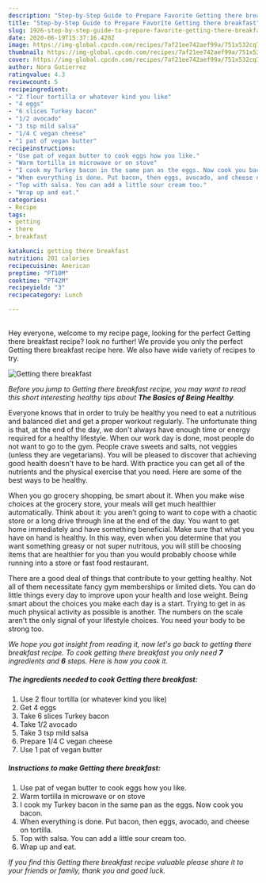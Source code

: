 ```yaml
---
description: "Step-by-Step Guide to Prepare Favorite Getting there breakfast"
title: "Step-by-Step Guide to Prepare Favorite Getting there breakfast"
slug: 1926-step-by-step-guide-to-prepare-favorite-getting-there-breakfast
date: 2020-06-19T15:37:16.420Z
image: https://img-global.cpcdn.com/recipes/7af21ee742aef99a/751x532cq70/getting-there-breakfast-recipe-main-photo.jpg
thumbnail: https://img-global.cpcdn.com/recipes/7af21ee742aef99a/751x532cq70/getting-there-breakfast-recipe-main-photo.jpg
cover: https://img-global.cpcdn.com/recipes/7af21ee742aef99a/751x532cq70/getting-there-breakfast-recipe-main-photo.jpg
author: Nora Gutierrez
ratingvalue: 4.3
reviewcount: 5
recipeingredient:
- "2 flour tortilla or whatever kind you like"
- "4 eggs"
- "6 slices Turkey bacon"
- "1/2 avocado"
- "3 tsp mild salsa"
- "1/4 C vegan cheese"
- "1 pat of vegan butter"
recipeinstructions:
- "Use pat of vegan butter to cook eggs how you like."
- "Warm tortilla in microwave or on stove"
- "I cook my Turkey bacon in the same pan as the eggs. Now cook you bacon."
- "When everything is done. Put bacon, then eggs, avocado, and cheese on tortilla."
- "Top with salsa. You can add a little sour cream too."
- "Wrap up and eat."
categories:
- Recipe
tags:
- getting
- there
- breakfast

katakunci: getting there breakfast 
nutrition: 201 calories
recipecuisine: American
preptime: "PT10M"
cooktime: "PT42M"
recipeyield: "3"
recipecategory: Lunch

---
```

<br>
Hey everyone, welcome to my recipe page, looking for the perfect Getting there breakfast recipe? look no further! We provide you only the perfect Getting there breakfast recipe here. We also have wide variety of recipes to try.
<br>


![Getting there breakfast](https://img-global.cpcdn.com/recipes/7af21ee742aef99a/751x532cq70/getting-there-breakfast-recipe-main-photo.jpg)

<i>Before you jump to Getting there breakfast recipe, you may want to read this short interesting healthy tips about <strong>The Basics of Being Healthy</strong>.</i>

Everyone knows that in order to truly be healthy you need to eat a nutritious and balanced diet and get a proper workout regularly. The unfortunate thing is that, at the end of the day, we don't always have enough time or energy required for a healthy lifestyle. When our work day is done, most people do not want to go to the gym. People crave sweets and salts, not veggies (unless they are vegetarians). You will be pleased to discover that achieving good health doesn't have to be hard. With practice you can get all of the nutrients and the physical exercise that you need. Here are some of the best ways to be healthy.

When you go grocery shopping, be smart about it. When you make wise choices at the grocery store, your meals will get much healthier automatically. Think about it: you aren’t going to want to cope with a chaotic store or a long drive through line at the end of the day. You want to get home immediately and have something beneficial. Make sure that what you have on hand is healthy. In this way, even when you determine that you want something greasy or not super nutritous, you will still be choosing items that are healthier for you than you would probably choose while running into a store or fast food restaurant.

There are a good deal of things that contribute to your getting healthy. Not all of them necessitate fancy gym memberships or limited diets. You can do little things every day to improve upon your health and lose weight. Being smart about the choices you make each day is a start. Trying to get in as much physical activity as possible is another. The numbers on the scale aren't the only signal of your lifestyle choices. You need your body to be strong too. 


<i>We hope you got insight from reading it, now let's go back to getting there breakfast recipe. To cook getting there breakfast you only need <strong>7</strong> ingredients and <strong>6</strong> steps. Here is how you cook it.
</i>

##### The ingredients needed to cook Getting there breakfast:

1. Use 2 flour tortilla (or whatever kind you like)
1. Get 4 eggs
1. Take 6 slices Turkey bacon
1. Take 1/2 avocado
1. Take 3 tsp mild salsa
1. Prepare 1/4 C vegan cheese
1. Use 1 pat of vegan butter


##### Instructions to make Getting there breakfast:

1. Use pat of vegan butter to cook eggs how you like.
1. Warm tortilla in microwave or on stove
1. I cook my Turkey bacon in the same pan as the eggs. Now cook you bacon.
1. When everything is done. Put bacon, then eggs, avocado, and cheese on tortilla.
1. Top with salsa. You can add a little sour cream too.
1. Wrap up and eat.


<i>If you find this Getting there breakfast recipe valuable please share it to your friends or family, thank you and good luck.</i>
